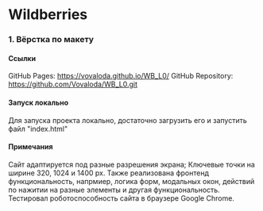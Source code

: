 # Wildberries

### 1. Вёрстка по макету

#### Ссылки

GitHub Pages: https://vovaloda.github.io/WB_L0/
GitHub Repository: https://github.com/Vovaloda/WB_L0.git

#### Запуск локально

Для запуска проекта локально, достаточно загрузить его и запустить файл "index.html"

#### Примечания

Сайт адаптируется под разные разрешения экрана; Ключевые точки на ширине 320, 1024 и 1400 px. Также реализована фронтенд функциональность, напрмиер, логика форм, модальных окон, действий по нажитии на разные элементы и другая функциональность.
Тестировал роботоспособность сайта в браузере Google Chrome.
